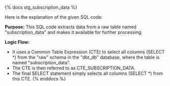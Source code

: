 {% docs stg_subscription_data %}

Here is the explanation of the given SQL code:

**Purpose:**
This SQL code extracts data from a raw table named "subscription_data" and makes it available for further processing.

**Logic Flow:**

* It uses a Common Table Expression (CTE) to select all columns (SELECT *) from the "raw" schema in the "dbt_db" database, where the table is named "subscription_data".
* The CTE is then referred to as CTE_SUBSCRIPTION_DATA.
* The final SELECT statement simply selects all columns (SELECT *) from this CTE.
{% enddocs %}

